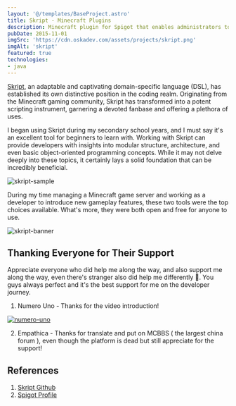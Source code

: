 ```yaml
---
layout: '@/templates/BaseProject.astro'
title: Skript - Minecraft Plugins
description: Minecraft plugin for Spigot that enables administrators to create unique and inspiring features for their servers.
pubDate: 2015-11-01
imgSrc: 'https://cdn.oskadev.com/assets/projects/skript.png'
imgAlt: 'skript'
featured: true
technologies:
- java
---
```


[Skript](https://themewaves.com/is-skript-a-programming-language/), an adaptable and captivating domain-specific language (DSL), has established its own distinctive position in the coding realm. Originating from the Minecraft gaming community, Skript has transformed into a potent scripting instrument, garnering a devoted fanbase and offering a plethora of uses.

I began using Skript during my secondary school years, and I must say it's an excellent tool for beginners to learn with. Working with Skript can provide developers with insights into modular structure, architecture, and even basic object-oriented programming concepts. While it may not delve deeply into these topics, it certainly lays a solid foundation that can be incredibly beneficial.

![skript-sample](https://cdn.oskadev.com/assets/projects/skript-sample.jpeg)

During my time managing a Minecraft game server and working as a developer to introduce new gameplay features, these two tools were the top choices available. What's more, they were both open and free for anyone to use.

![skript-banner](https://cdn.oskadev.com/assets/projects/skript-banner.png)

## Thanking Everyone for Their Support 

Appreciate everyone who did help me along the way, and also support me along the way, even there's stranger also did help me differently 🙏. You guys always perfect and it's the best support for me on the developer journey.

1. Numero Uno - Thanks for the video introduction!

[![numero-uno](https://img.youtube.com/vi/ioOdgbKLzj8/1.jpg)](https://www.youtube.com/watch?v=ioOdgbKLzj8)

2. Empathica - Thanks for translate and put on MCBBS ( the largest china forum ), even though the platform is dead but still appreciate for the support!

## References 

1. <a href="https://github.com/SkriptLang/Skript" target="_blank">Skript Github</a>
2. <a href="https://www.spigotmc.org/members/oskang09.43232/" target="_blank">Spigot Profile</a>